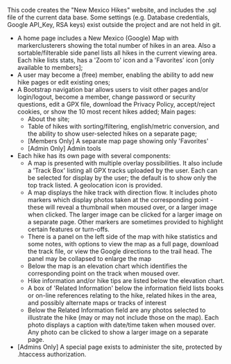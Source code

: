 This code creates the "New Mexico Hikes" website, and includes the .sql file of the current data base. Some settings (e.g. Database credentials, Google API_Key, RSA keys) exist outside the project and are not held in git.
- A home page includes a New Mexico (Google) Map with markerclusterers showing the total number of hikes in an area. Also a sortable/filterable side panel lists all hikes in the current viewing area. Each hike lists stats, has a 'Zoom to' icon and a 'Favorites' icon [only available to members];
- A user may become a (free) member, enabling the ability to add new hike pages or edit existing ones;
- A Bootstrap navigation bar allows users to visit other pages and/or login/logout, become a member, change password or security questions, edit a GPX file, download the Privacy Policy, accept/reject cookies, or show the 10 most recent hikes added; Main pages:
    - About the site;
    - Table of hikes with sorting/filtering, english/metric conversion, and the ability to show user-selected hikes on a separate page;
    - [Members Only] A separate map page showing only 'Favorites'
    - [Admin Only] Admin tools
- Each hike has its own page with several components:
    - A map is presented with multiple overlay possibilities. It also include a 'Track Box' listing all GPX tracks uploaded by the user. Each can be selected for display by the user; the default is to show only the top track listed. A geolocation icon is provided.
    - A map displays the hike track with direction flow. It includes photo markers which display photos taken at the corresponding point - these will  reveal a thumbnail when moused over, or a larger image when clicked. The larger image can be clicked for a larger image on a separate page. Other markers are sometimes provided to highlight certain features or turn-offs.
    - There is a panel on the left side of the map with hike statistics and some notes, with options to view the map as a full page, download the track file, or view the Google directions to the trail head. The panel may be collapsed to enlarge the map
    - Below the map is an elevation chart which identifies the corresponding point on the track when moused over.
    - Hike information and/or hike tips are listed below the elevation chart.
    - A box of 'Related Information' below the information field lists books or on-line references relating to the hike, related hikes in the area, and possibly alternate maps or tracks of interest
    - Below the Related Information field are any photos selected to illustrate the hike (may or may not include those on the map). Each photo displays a caption with date/time taken when moused over. Any photo can be clicked to show a larger image on a separate page.
- [Admins Only] A special page exists to administer the site, protected by .htaccess authorization.
